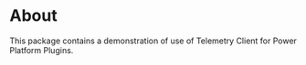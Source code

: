 # About

This package contains a demonstration of use of Telemetry Client for Power Platform Plugins.
